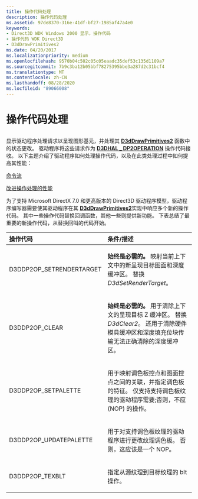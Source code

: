 ```yaml
---
title: 操作代码处理
description: 操作代码处理
ms.assetid: 97de8370-316e-41df-bf27-1985af47a4e0
keywords:
- Direct3D WDK Windows 2000 显示，操作代码
- 操作代码 WDK Direct3D
- D3dDrawPrimitives2
ms.date: 04/20/2017
ms.localizationpriority: medium
ms.openlocfilehash: 9570b04c502c05c05eaadc35def53c135d1109a7
ms.sourcegitcommit: 7b9c3ba12b05bbf78275395bbe3a287d2c31bcf4
ms.translationtype: MT
ms.contentlocale: zh-CN
ms.lasthandoff: 08/28/2020
ms.locfileid: "89066008"
---
```

# <a name="operation-code-handling"></a>操作代码处理


## <span id="ddk_opcode_handling_gg"></span><span id="DDK_OPCODE_HANDLING_GG"></span>


显示驱动程序处理请求以呈现图形基元，并处理其 [**D3dDrawPrimitives2**](/windows-hardware/drivers/ddi/d3dhal/nc-d3dhal-lpd3dhal_drawprimitives2cb) 函数中的状态更改。 驱动程序将这些请求作为 [**D3DHAL \_ DP2OPERATION**](/windows-hardware/drivers/ddi/d3dhal/ne-d3dhal-_d3dhal_dp2operation) 操作代码接收。 以下主题介绍了驱动程序如何处理操作代码，以及在此类处理过程中如何提高其性能：

[命令流](command-stream.md)

[改进操作处理的性能](improving-performance-of-operation-handling.md)

为了支持 Microsoft DirectX 7.0 和更高版本的 Direct3D 驱动程序模型，驱动程序编写器需要使其驱动程序在其 [**D3dDrawPrimitives2**](/windows-hardware/drivers/ddi/d3dhal/nc-d3dhal-lpd3dhal_drawprimitives2cb)实现中响应多个新的操作代码。 其中一些操作代码替换回调函数，其他一些则提供新功能。 下表总结了最重要的新操作代码，从替换回叫的代码开始。

<table>
<colgroup>
<col width="50%" />
<col width="50%" />
</colgroup>
<thead>
<tr class="header">
<th align="left">操作代码</th>
<th align="left">条件/描述</th>
</tr>
</thead>
<tbody>
<tr class="odd">
<td align="left"><p>D3DDP2OP_SETRENDERTARGET</p></td>
<td align="left"><p><strong>始终是必需的。</strong> 映射当前上下文中的新呈现目标图面和深度缓冲区。 替换 <em>D3dSetRenderTarget</em>。</p></td>
</tr>
<tr class="even">
<td align="left"><p>D3DDP2OP_CLEAR</p></td>
<td align="left"><p><strong>始终是必需的。</strong> 用于清除上下文的呈现目标 Z 缓冲区。 替换 <em>D3dClear2</em>。 还用于清除硬件模具缓冲区和深度填充位块传输无法正确清除的深度缓冲区。</p></td>
</tr>
<tr class="odd">
<td align="left"><p>D3DDP2OP_SETPALETTE</p></td>
<td align="left"><p>用于映射调色板控点和图面控点之间的关联，并指定调色板的特征。 仅支持支持调色板纹理的驱动程序需要;否则，不应 (NOP) 的操作。</p></td>
</tr>
<tr class="even">
<td align="left"><p>D3DDP2OP_UPDATEPALETTE</p></td>
<td align="left"><p>用于对支持调色板纹理的驱动程序进行更改纹理调色板。 否则，这应该是一个 NOP。</p></td>
</tr>
<tr class="odd">
<td align="left"><p>D3DDP2OP_TEXBLT</p></td>
<td align="left"><p>指定从源纹理到目标纹理的 blt 操作。</p></td>
</tr>
</tbody>
</table>

 

 

